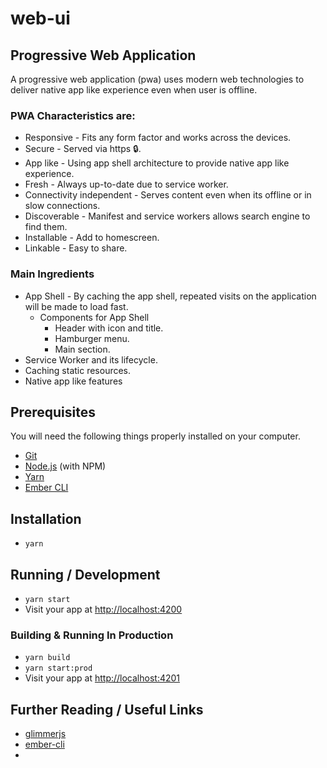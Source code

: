 # web-ui

## Progressive Web Application
A progressive web application (pwa) uses modern web technologies to deliver native app like experience even when user is offline.

### PWA Characteristics are:
* Responsive - Fits any form factor and works across the devices.
* Secure - Served via https 🔒.
* App like - Using app shell architecture to provide native app like experience.
* Fresh - Always up-to-date due to service worker.
* Connectivity independent - Serves content even when its offline or in slow connections.
* Discoverable - Manifest and service workers allows search engine to find them.
* Installable - Add to homescreen.
* Linkable - Easy to share.

### Main Ingredients
* App Shell - By caching the app shell, repeated visits on the application will be made to load fast.
  * Components for App Shell
    * Header with icon and title.
    * Hamburger menu.
    * Main section.
* Service Worker and its lifecycle.
* Caching static resources.
* Native app like features

## Prerequisites

You will need the following things properly installed on your computer.

* [Git](https://git-scm.com/)
* [Node.js](https://nodejs.org/) (with NPM)
* [Yarn](https://yarnpkg.com/en/)
* [Ember CLI](https://ember-cli.com/)

## Installation

* `yarn`

## Running / Development

* `yarn start`
* Visit your app at [http://localhost:4200](http://localhost:4200)

### Building & Running In Production

* `yarn build`
* `yarn start:prod`
* Visit your app at [http://localhost:4201](http://localhost:4201)

## Further Reading / Useful Links

* [glimmerjs](http://github.com/tildeio/glimmer/)
* [ember-cli](https://ember-cli.com/)
*
